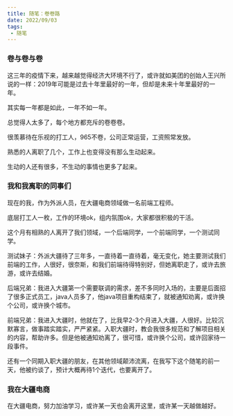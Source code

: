```yaml
---
title: 随笔：卷卷路
date: 2022/09/03
tags:
 - 随笔
---
```


<!-- more -->

### 卷与卷与卷

这三年的疫情下来，越来越觉得经济大环境不行了，或许就如美团的创始人王兴所说的一样：2019年可能是过去十年里最好的一年，但却是未来十年里最好的一年。

其实每一年都是如此，一年不如一年。

总觉得人太多了，每个地方都充斥的卷卷卷。

很羡慕待在乐视的打工人，965不卷，公司正常运营，工资照常发放。

熟悉的人离职了几个，工作上也变得没有那么生动起来。

生动的人还有很多，不生动的事情也更多了起来。

### 我和我离职的同事们

现在的我，作为外派人员，在大疆电商领域做一名前端工程师。

底层打工人一枚，工作的环境ok，组内氛围ok，大家都很积极的干活。

这个月有相熟的人离开了我们领域，一个后端同学，一个前端同学，一个测试同学。

测试妹子：外派大疆待了三年多，一直待着一直待着，毫无变化，她主要测试我们前端的工作，人很好，很奈斯，和我们前端待得特别好，但她离职走了，或许去旅游，或许去结婚。

后端兄弟：我进入大疆第一个需要联调的需求，差不多同时入场的，主要是后面招了很多正式员工，java人员多了，他java项目重构结束了，就被通知劝离，或许换个公司，或许换个城市。

前端兄弟：我进入大疆时，他就在了，比我早2-3个月进入大疆，人很好。比较沉默寡言，做事踏实踏实，严严紧紧。入职大疆时，教会我很多规范和了解项目相关的内容，帮助许多。但是他被通知劝离了，很可惜，或许换个公司，或许回家待一段事件。

还有一个同期入职大疆的朋友，在其他领域颠沛流离，在我写下这个随笔的前一天，他被约谈了，预计大概再待1个迭代，也要离开了。

### 我在大疆电商

在大疆电商，努力加油学习，或许某一天也会离开这里，或许某一天越做越好。












